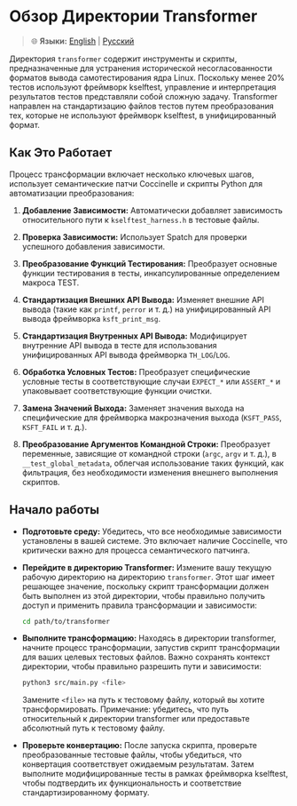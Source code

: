 # Обзор Директории Transformer

> 🌐 **Языки:** [English](./README.md) | [Русский](./README_ru.md)

Директория `transformer` содержит инструменты и скрипты, предназначенные для устранения исторической несогласованности форматов вывода самотестирования ядра Linux. Поскольку менее 20% тестов используют фреймворк kselftest, управление и интерпретация результатов тестов представляли собой сложную задачу. Transformer направлен на стандартизацию файлов тестов путем преобразования тех, которые не используют фреймворк kselftest, в унифицированный формат.

## Как Это Работает

Процесс трансформации включает несколько ключевых шагов, использует семантические патчи Coccinelle и скрипты Python для автоматизации преобразования:

1. **Добавление Зависимости:** Автоматически добавляет зависимость относительного пути к `kselftest_harness.h` в тестовые файлы.

2. **Проверка Зависимости:** Использует Spatch для проверки успешного добавления зависимости.

3. **Преобразование Функций Тестирования:** Преобразует основные функции тестирования в тесты, инкапсулированные определением макроса TEST.

4. **Стандартизация Внешних API Вывода:** Изменяет внешние API вывода (такие как `printf`, `perror` и т. д.) на унифицированный API вывода фреймворка `ksft_print_msg`.

5. **Стандартизация Внутренных API Вывода:** Модифицирует внутренние API вывода в тесте для использования унифицированных API вывода фреймворка `TH_LOG`/`LOG`.

6. **Обработка Условных Тестов:** Преобразует специфические условные тесты в соответствующие случаи `EXPECT_*` или `ASSERT_*` и упаковывает соответствующие функции очистки.

7. **Замена Значений Выхода:** Заменяет значения выхода на специфические для фреймворка макрозначения выхода (`KSFT_PASS`, `KSFT_FAIL` и т. д.).

8. **Преобразование Аргументов Командной Строки:** Преобразует переменные, зависящие от командной строки (`argc`, `argv` и т. д.), в `__test_global_metadata`, облегчая использование таких функций, как фильтрация, без необходимости изменения внешнего выполнения скриптов.

## Начало работы

- **Подготовьте среду:** Убедитесь, что все необходимые зависимости установлены в вашей системе. Это включает наличие Coccinelle, что критически важно для процесса семантического патчинга.

- **Перейдите в директорию Transformer:** Измените вашу текущую рабочую директорию на директорию `transformer`. Этот шаг имеет решающее значение, поскольку скрипт трансформации должен быть выполнен из этой директории, чтобы правильно получить доступ и применить правила трансформации и зависимости:

  ```bash
  cd path/to/transformer
  ```

- **Выполните трансформацию:** Находясь в директории transformer, начните процесс трансформации, запустив скрипт трансформации для ваших целевых тестовых файлов. Важно сохранять контекст директории, чтобы правильно разрешить пути и зависимости:

  ```bash
  python3 src/main.py <file>
  ```

  Замените `<file>` на путь к тестовому файлу, который вы хотите трансформировать. Примечание: убедитесь, что путь относительный к директории transformer или предоставьте абсолютный путь к тестовому файлу.

- **Проверьте конвертацию:** После запуска скрипта, проверьте преобразованные тестовые файлы, чтобы убедиться, что конвертация соответствует ожидаемым результатам. Затем выполните модифицированные тесты в рамках фреймворка kselftest, чтобы подтвердить их функциональность и соответствие стандартизированному формату.
